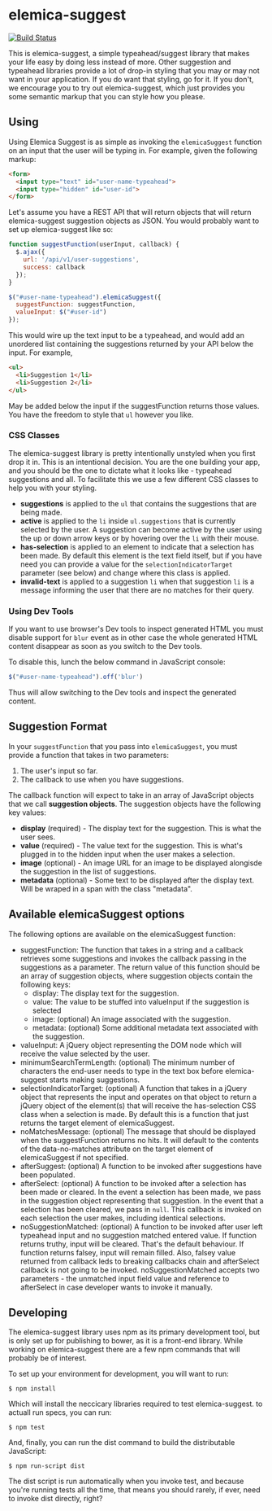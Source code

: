 # elemica-suggest

[![Build Status](https://travis-ci.org/elemica/elemica-suggest.svg)](https://travis-ci.org/elemica/elemica-suggest)

This is elemica-suggest, a simple typeahead/suggest library that makes your life easy by doing less
instead of more. Other suggestion and typeahead libraries provide a lot of drop-in styling that you
may or may not want in your application. If you do want that styling, go for it. If you don't, we
encourage you to try out elemica-suggest, which just provides you some semantic markup that you can
style how you please.

## Using

Using Elemica Suggest is as simple as invoking the `elemicaSuggest` function on an input that the
user will be typing in. For example, given the following markup:

```html
<form>
  <input type="text" id="user-name-typeahead">
  <input type="hidden" id="user-id">
</form>
```

Let's assume you have a REST API that will return objects that will return elemica-suggest
suggestion objects as JSON. You would probably want to set up elemica-suggest like so:

```javascript
function suggestFunction(userInput, callback) {
  $.ajax({
    url: '/api/v1/user-suggestions',
    success: callback
  });
}

$("#user-name-typeahead").elemicaSuggest({
  suggestFunction: suggestFunction,
  valueInput: $("#user-id")
});
```

This would wire up the text input to be a typeahead, and would add an unordered list
containing the suggestions returned by your API below the input. For example,

```html
<ul>
  <li>Suggestion 1</li>
  <li>Suggestion 2</li>
</ul>
```

May be added below the input if the suggestFunction returns those values. You have the freedom
to style that `ul` however you like.

### CSS Classes

The elemica-suggest library is pretty intentionally unstyled when you first drop it in. This
is an intentional decision. You are the one building your app, and you should be the one to
dictate what it looks like - typeahead suggestions and all. To facilitate this we use a few
different CSS classes to help you with your styling.

* **suggestions** is applied to the `ul` that contains the suggestions that are being made.
* **active** is applied to the `li` inside `ul.suggestions` that is currently selected by the
  user. A suggestion can become active by the user using the up or down arrow keys or by hovering
  over the `li` with their mouse.
* **has-selection** is applied to an element to indicate that a selection has been made. By default
  this element is the text field itself, but if you have need you can provide a value for the
  `selectionIndicatorTarget` parameter (see below) and change where this class is applied.
* **invalid-text** is applied to a suggestion `li` when that suggestion `li` is a message informing
  the user that there are no matches for their query.

### Using Dev Tools

If you want to use browser's Dev tools to inspect generated HTML you must disable support for `blur` event
as in other case the whole generated HTML content disappear as soon as you switch to the Dev tools.

To disable this, lunch the below command in JavaScript console:

```javascript
$("#user-name-typeahead").off('blur')
```

Thus will allow switching to the Dev tools and inspect the generated content.

## Suggestion Format

In your `suggestFunction` that you pass into `elemicaSuggest`, you must provide a function
that takes in two parameters:

1. The user's input so far.
2. The callback to use when you have suggestions.

The callback function will expect to take in an array of JavaScript objects that we call
**suggestion objects**. The suggestion objects have the following key values:

* **display** (required) - The display text for the suggestion. This is what the user sees.
* **value** (required) - The value text for the suggestion. This is what's plugged in to the hidden
  input when the user makes a selection.
* **image** (optional) - An image URL for an image to be displayed alongisde the suggestion in
  the list of suggestions.
* **metadata** (optional) - Some text to be displayed after the display text. Will be wraped in a
  span with the class "metadata".

## Available elemicaSuggest options

The following options are available on the elemicaSuggest function:

- suggestFunction: The function that takes in a string and a callback
  retrieves some suggestions and invokes the callback passing in the
  suggestions as a parameter. The return value of this function should be
  an array of suggestion objects, where suggestion objects contain the following
  keys:
  - display: The display text for the suggestion.
  - value: The value to be stuffed into valueInput if the suggestion is selected
  - image: (optional) An image associated with the suggestion.
  - metadata: (optional) Some additional metadata text associated with the suggestion.
- valueInput: A jQuery object representing the DOM node which will receive
  the value selected by the user.
- minimumSearchTermLength: (optional) The minimum number of characters the end-user needs
  to type in the text box before elemica-suggest starts making suggestions.
- selectionIndicatorTarget: (optional) A function that takes in a jQuery object that represents
  the input and operates on that object to return a jQuery object of the element(s)
  that will receive the has-selection CSS class when a selection is made. By default
  this is a function that just returns the target element of elemicaSuggest.
- noMatchesMessage: (optional) The message that should be displayed when the suggestFunction returns
  no hits. It will default to the contents of the data-no-matches attribute on the target
  element of elemicaSuggest if not specified.
- afterSuggest: (optional) A function to be invoked after suggestions have been populated.
- afterSelect: (optional) A function to be invoked after a selection has been made or cleared. In the
  event a selection has been made, we pass in the suggestion object representing that suggestion. In
  the event that a selection has been cleared, we pass in `null`. This callback is invoked on each
  selection the user makes, including identical selections.
- noSuggestionMatched: (optional) A function to be invoked after user left typeahead input and no
  suggestion matched entered value. If function returns truthy, input will be cleared. That's the
  default behaviour. If function returns falsey, input will remain filled. Also, falsey value returned
  from callback leds to breaking callbacks chain and afterSelect callback is not going to be invoked. 
  noSuggestionMatched accepts two parameters - the unmatched input field value and reference 
  to afterSelect in case developer wants to invoke it manually.

## Developing

The elemica-suggest library uses npm as its primary development tool, but is only set up for
publishing to bower, as it is a front-end library. While working on elemica-suggest there are
a few npm commands that will probably be of interest.

To set up your environment for development, you will want to run:

```
$ npm install
```

Which will install the neccicary libraries required to test elemica-suggest. to actuall run
specs, you can run:

```
$ npm test
```

And, finally, you can run the dist command to build the distributable JavaScript:

```
$ npm run-script dist
```

The dist script is run automatically when you invoke test, and because you're running tests
all the time, that means you should rarely, if ever, need to invoke dist directly, right?
